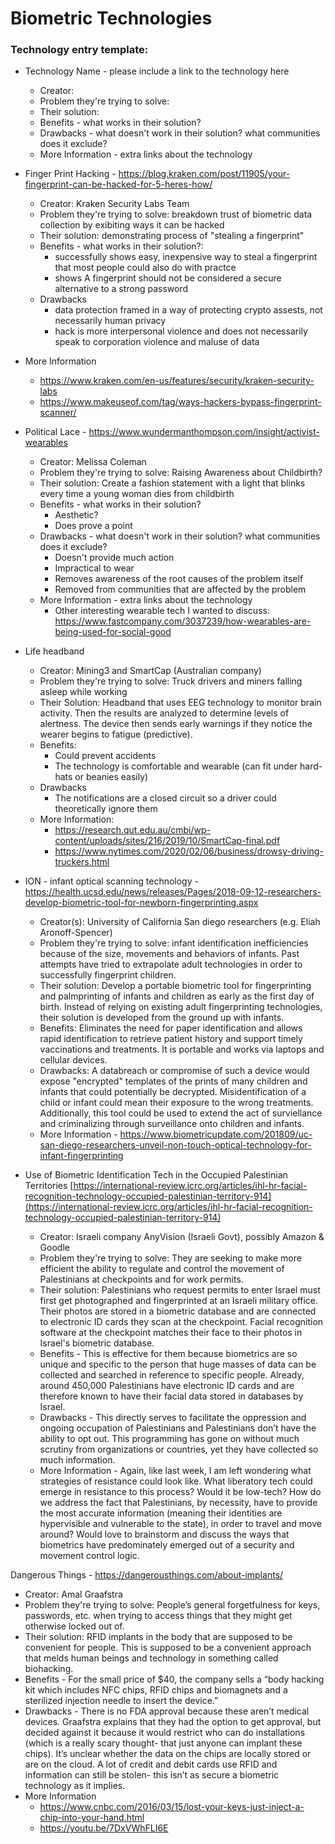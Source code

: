 # Biometric Technologies


### Technology entry template:
- Technology Name - please include a link to the technology here
  - Creator:
  - Problem they're trying to solve:
  - Their solution:
  - Benefits - what works in their solution?
  - Drawbacks - what doesn't work in their solution? what communities does it exclude? 
  - More Information - extra links about the technology


- Finger Print Hacking - https://blog.kraken.com/post/11905/your-fingerprint-can-be-hacked-for-5-heres-how/
  - Creator: Kraken Security Labs Team
  - Problem they're trying to solve: breakdown trust of biometric data collection by exibiting ways it can be hacked
  - Their solution: demonstrating process of "stealing a fingerprint"
  - Benefits - what works in their solution?:
      - successfully shows easy, inexpensive way to steal a fingerprint that most people could also do with practce
      - shows A fingerprint should not be considered a secure alternative to a strong password
  - Drawbacks
      - data protection framed in a way of protecting crypto assests, not necessarily human privacy
      - hack is more interpersonal violence and does not necessarily speak to corporation violence and maluse of data
 - More Information
      - https://www.kraken.com/en-us/features/security/kraken-security-labs
      - https://www.makeuseof.com/tag/ways-hackers-bypass-fingerprint-scanner/

- Political Lace - https://www.wundermanthompson.com/insight/activist-wearables
  - Creator: Melissa Coleman
  - Problem they're trying to solve: Raising Awareness about Childbirth?
  - Their solution: Create a fashion statement with a light that blinks every time a young woman dies from childbirth 
  - Benefits - what works in their solution?
      - Aesthetic?
      - Does prove a point
  - Drawbacks - what doesn't work in their solution? what communities does it exclude? 
      - Doesn't provide much action
      - Impractical to wear
      - Removes awareness of the root causes of the problem itself
      - Removed from communities that are affected by the problem 
  - More Information - extra links about the technology
      -  Other interesting wearable tech I wanted to discuss: https://www.fastcompany.com/3037239/how-wearables-are-being-used-for-social-good



- Life headband
  - Creator: Mining3 and SmartCap (Australian company)
  - Problem they're trying to solve: Truck drivers and miners falling asleep while working
  - Their Solution: Headband that uses EEG technology to monitor brain activity.  Then the results are analyzed to determine levels of alertness.  The device then sends early warnings if they notice the wearer begins to fatigue (predictive).
  - Benefits:
      - Could prevent accidents
      - The technology is comfortable and wearable (can fit under hard-hats or beanies easily)   
  - Drawbacks
    - The notifications are a closed circuit so a driver could theoretically ignore them
  - More Information: 
    - https://research.qut.edu.au/cmbi/wp-content/uploads/sites/216/2019/10/SmartCap-final.pdf
    - https://www.nytimes.com/2020/02/06/business/drowsy-driving-truckers.html 

- ION - infant optical scanning technology - https://health.ucsd.edu/news/releases/Pages/2018-09-12-researchers-develop-biometric-tool-for-newborn-fingerprinting.aspx

  - Creator(s): University of California San diego researchers (e.g. Eliah Aronoff-Spencer)
  - Problem they're trying to solve: infant identification inefficiencies because of the size, movements and behaviors of infants. Past attempts have tried to extrapolate adult technologies in order to successfully fingerprint children. 
  - Their solution: Develop a portable biometric tool for fingerprinting and palmprinting of infants and children as early as the first day of birth. Instead of relying on existing adult fingerprinting technologies, their solution is developed from the ground up with infants.
  - Benefits: Eliminates the need for paper identification and allows rapid identification to retrieve patient history and support timely vaccinations and treatments. It is portable and works via laptops and cellular devices.
  - Drawbacks: A databreach or compromise of such a device would expose "encrypted" templates of the prints of many children and infants that could potentially be decrypted. Misidentification of a child or infant could mean their exposure to the wrong treatments. Additionally, this tool could be used to extend the act of surviellance and criminalizing through surveillance onto children and infants.
  - More Information - https://www.biometricupdate.com/201809/uc-san-diego-researchers-unveil-non-touch-optical-technology-for-infant-fingerprinting

- Use of Biometric Identification Tech in the Occupied Palestinian Territories [https://international-review.icrc.org/articles/ihl-hr-facial-recognition-technology-occupied-palestinian-territory-914](https://international-review.icrc.org/articles/ihl-hr-facial-recognition-technology-occupied-palestinian-territory-914)
    - Creator: Israeli company AnyVision (Israeli Govt), possibly Amazon & Goodle
    - Problem they're trying to solve: They are seeking to make more efficient the ability to regulate and control the movement of Palestinians at checkpoints and for work permits.
    - Their solution: Palestinians who request permits to enter Israel must first get photographed and fingerprinted at an Israeli military office. Their photos are stored in a biometric database and are connected to electronic ID cards they scan at the checkpoint. Facial recognition software at the checkpoint matches their face to their photos in Israel's biometric database.
    - Benefits - This is effective for them because biometrics are so unique and specific to the person that huge masses of data can be collected and searched in reference to specific people. Already, around 450,000 Palestinians have electronic ID cards and are therefore known to have their facial data stored in databases by Israel.
    - Drawbacks - This directly serves to facilitate the oppression and ongoing occupation of Palestinians and Palestinians don’t have the ability to opt out. This programming has gone on without much scrutiny from organizations or countries, yet they have collected so much information.
    - More Information - Again, like last week, I am left wondering what strategies of resistance could look like. What liberatory tech could emerge in resistance to this process? Would it be low-tech? How do we address the fact that Palestinians, by necessity, have to provide the most accurate information (meaning their identities are hypervisible and vulnerable to the state), in order to travel and move around? Would love to brainstorm and discuss the ways that biometrics have predominately emerged out of a security and movement control logic.

Dangerous Things - https://dangerousthings.com/about-implants/
  - Creator: Amal Graafstra
  - Problem they're trying to solve: People’s general forgetfulness for keys, passwords, etc. when trying to access things that they might get otherwise locked out of. 
  - Their solution: RFID implants in the body that are supposed to be convenient for people.  This is supposed to be a convenient approach that melds human beings and technology in something called biohacking. 
  - Benefits - For the small price of $40, the company sells a “body hacking kit which includes NFC chips, RFID chips and biomagnets and a sterilized injection needle to insert the device.”
  - Drawbacks - There is no FDA approval because these aren’t medical devices.  Graafstra explains that they had the option to get approval, but decided against it because it would restrict who can do installations (which is a really scary thought- that just anyone can implant these chips).  It’s unclear whether the data on the chips are locally stored or are on the cloud.  A lot of credit and debit cards use RFID and information can still be stolen- this isn’t as secure a biometric technology as it implies. 
  - More Information 
    -   https://www.cnbc.com/2016/03/15/lost-your-keys-just-inject-a-chip-into-your-hand.html
    -   https://youtu.be/7DxVWhFLI6E 
